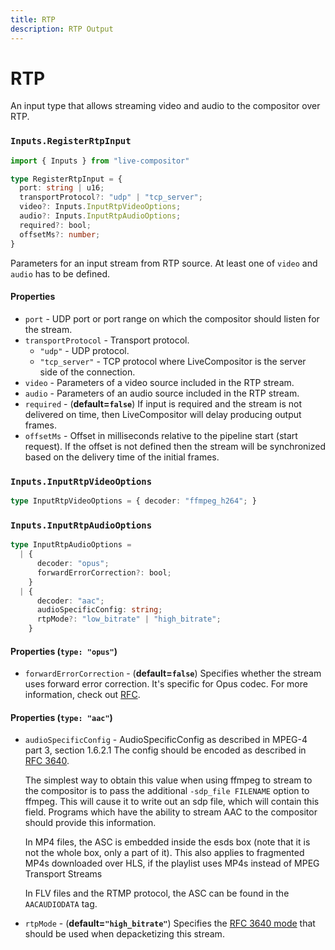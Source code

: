 ```yaml
---
title: RTP
description: RTP Output
---
```

# RTP

An input type that allows streaming video and audio to the compositor over RTP.

### `Inputs.RegisterRtpInput` 

```typescript
import { Inputs } from "live-compositor"

type RegisterRtpInput = {
  port: string | u16;
  transportProtocol?: "udp" | "tcp_server";
  video?: Inputs.InputRtpVideoOptions;
  audio?: Inputs.InputRtpAudioOptions;
  required?: bool;
  offsetMs?: number;
}
```

Parameters for an input stream from RTP source.
At least one of `video` and `audio` has to be defined.

#### Properties
- `port` - UDP port or port range on which the compositor should listen for the stream.
- `transportProtocol` - Transport protocol.
  - `"udp"` - UDP protocol.
  - `"tcp_server"` - TCP protocol where LiveCompositor is the server side of the connection.
- `video` - Parameters of a video source included in the RTP stream.
- `audio` - Parameters of an audio source included in the RTP stream.
- `required` - (**default=`false`**) If input is required and the stream is not delivered
  on time, then LiveCompositor will delay producing output frames.
- `offsetMs` - Offset in milliseconds relative to the pipeline start (start request). If the offset is
  not defined then the stream will be synchronized based on the delivery time of the initial
  frames.

### `Inputs.InputRtpVideoOptions`

```typescript
type InputRtpVideoOptions = { decoder: "ffmpeg_h264"; }
```

### `Inputs.InputRtpAudioOptions` 

```typescript
type InputRtpAudioOptions = 
  | {
      decoder: "opus";
      forwardErrorCorrection?: bool;
    }
  | {
      decoder: "aac";
      audioSpecificConfig: string;
      rtpMode?: "low_bitrate" | "high_bitrate";
    }
```

#### Properties (`type: "opus"`)

- `forwardErrorCorrection` - (**default=`false`**) Specifies whether the stream uses forward error correction.
  It's specific for Opus codec.
  For more information, check out [RFC](https://datatracker.ietf.org/doc/html/rfc6716#section-2.1.7).

#### Properties (`type: "aac"`)

- `audioSpecificConfig` - AudioSpecificConfig as described in MPEG-4 part 3, section 1.6.2.1
  The config should be encoded as described in [RFC 3640](https://datatracker.ietf.org/doc/html/rfc3640#section-4.1).
  
  The simplest way to obtain this value when using ffmpeg to stream to the compositor is
  to pass the additional `-sdp_file FILENAME` option to ffmpeg. This will cause it to
  write out an sdp file, which will contain this field. Programs which have the ability
  to stream AAC to the compositor should provide this information.
  
  In MP4 files, the ASC is embedded inside the esds box (note that it is not the whole
  box, only a part of it). This also applies to fragmented MP4s downloaded over HLS, if
  the playlist uses MP4s instead of MPEG Transport Streams
  
  In FLV files and the RTMP protocol, the ASC can be found in the `AACAUDIODATA` tag.
- `rtpMode` - (**default=`"high_bitrate"`**)
  Specifies the [RFC 3640 mode](https://datatracker.ietf.org/doc/html/rfc3640#section-3.3.1)
  that should be used when depacketizing this stream.
